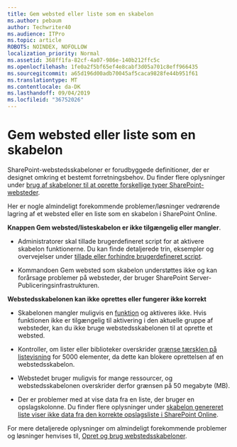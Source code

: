 ```yaml
---
title: Gem websted eller liste som en skabelon
ms.author: pebaum
author: Techwriter40
ms.audience: ITPro
ms.topic: article
ROBOTS: NOINDEX, NOFOLLOW
localization_priority: Normal
ms.assetid: 368ff1fa-82cf-4a07-986e-140b212ffc5c
ms.openlocfilehash: 1fe0a2f5bf65ef4e8cabf3d05a701c8eff966435
ms.sourcegitcommit: a65d196d00adb70045af5caca9828fe44b951f61
ms.translationtype: MT
ms.contentlocale: da-DK
ms.lasthandoff: 09/04/2019
ms.locfileid: "36752026"
---
```

# <a name="save-site-or-list-as-a-template"></a>Gem websted eller liste som en skabelon

SharePoint-webstedsskabeloner er forudbyggede definitioner, der er designet omkring et bestemt forretningsbehov. Du finder flere oplysninger under [brug af skabeloner til at oprette forskellige typer SharePoint-websteder](https://support.office.com/article/using-templates-to-create-different-kinds-of-sharepoint-sites-449eccec-ff99-4cf3-b62e-dcfee37e8da4).

Her er nogle almindeligt forekommende problemer/løsninger vedrørende lagring af et websted eller en liste som en skabelon i SharePoint Online.

**Knappen Gem websted/listeskabelon er ikke tilgængelig eller mangler**. 

- Administratorer skal tillade brugerdefineret script for at aktivere skabelon funktionerne. Du kan finde detaljerede trin, eksempler og overvejelser under [tillade eller forhindre brugerdefineret script](https://docs.microsoft.com/sharepoint/allow-or-prevent-custom-script).


- Kommandoen Gem websted som skabelon understøttes ikke og kan forårsage problemer på websteder, der bruger SharePoint Server-Publiceringsinfrastrukturen.


**Webstedsskabelonen kan ikke oprettes eller fungerer ikke korrekt**

- Skabelonen mangler muligvis en [funktion](https://social.technet.microsoft.com/wiki/contents/articles/14423.sharepoint-2013-existing-features-guid.aspx) og aktiveres ikke. Hvis funktionen ikke er tilgængelig til aktivering i den aktuelle gruppe af websteder, kan du ikke bruge webstedsskabelonen til at oprette et websted.


- Kontroller, om lister eller biblioteker overskrider [grænse tærsklen på listevisning](https://support.office.com/article/Manage-large-lists-and-libraries-in-SharePoint-B8588DAE-9387-48C2-9248-C24122F07C59) for 5000 elementer, da dette kan blokere oprettelsen af en webstedsskabelon.


- Webstedet bruger muligvis for mange ressourcer, og webstedsskabelonen overskrider derfor grænsen på 50 megabyte (MB).


- Der er problemer med at vise data fra en liste, der bruger en opslagskolonne. Du finder flere oplysninger under [skabelon genereret liste viser ikke data fra den korrekte opslagsliste i SharePoint Online](https://docs.microsoft.com/sharepoint/support/lists-and-libraries/template-generated-list-incorrect-data).


For mere detaljerede oplysninger om almindeligt forekommende problemer og løsninger henvises til, [Opret og brug webstedsskabeloner](https://support.office.com/article/Create-and-use-site-templates-60371B0F-00E0-4C49-A844-34759EBDD989).

